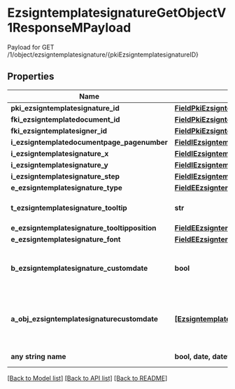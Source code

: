 # EzsigntemplatesignatureGetObjectV1ResponseMPayload

Payload for GET /1/object/ezsigntemplatesignature/{pkiEzsigntemplatesignatureID}

## Properties
Name | Type | Description | Notes
------------ | ------------- | ------------- | -------------
**pki_ezsigntemplatesignature_id** | [**FieldPkiEzsigntemplatesignatureID**](FieldPkiEzsigntemplatesignatureID.md) |  | 
**fki_ezsigntemplatedocument_id** | [**FieldPkiEzsigntemplatedocumentID**](FieldPkiEzsigntemplatedocumentID.md) |  | 
**fki_ezsigntemplatesigner_id** | [**FieldPkiEzsigntemplatesignerID**](FieldPkiEzsigntemplatesignerID.md) |  | 
**i_ezsigntemplatedocumentpage_pagenumber** | [**FieldIEzsigntemplatedocumentpagePagenumber**](FieldIEzsigntemplatedocumentpagePagenumber.md) |  | 
**i_ezsigntemplatesignature_x** | [**FieldIEzsigntemplatesignatureX**](FieldIEzsigntemplatesignatureX.md) |  | 
**i_ezsigntemplatesignature_y** | [**FieldIEzsigntemplatesignatureY**](FieldIEzsigntemplatesignatureY.md) |  | 
**i_ezsigntemplatesignature_step** | [**FieldIEzsigntemplatesignatureStep**](FieldIEzsigntemplatesignatureStep.md) |  | 
**e_ezsigntemplatesignature_type** | [**FieldEEzsigntemplatesignatureType**](FieldEEzsigntemplatesignatureType.md) |  | 
**t_ezsigntemplatesignature_tooltip** | **str** | A tooltip that will be presented to Ezsigntemplatesigner about the Ezsigntemplatesignature | [optional] 
**e_ezsigntemplatesignature_tooltipposition** | [**FieldEEzsigntemplatesignatureTooltipposition**](FieldEEzsigntemplatesignatureTooltipposition.md) |  | [optional] 
**e_ezsigntemplatesignature_font** | [**FieldEEzsigntemplatesignatureFont**](FieldEEzsigntemplatesignatureFont.md) |  | [optional] 
**b_ezsigntemplatesignature_customdate** | **bool** | Whether the Ezsigntemplatesignature has a custom date format or not. (Only possible when eEzsigntemplatesignatureType is **Name** or **Handwritten**) | [optional] 
**a_obj_ezsigntemplatesignaturecustomdate** | [**[EzsigntemplatesignaturecustomdateResponseCompound]**](EzsigntemplatesignaturecustomdateResponseCompound.md) | An array of custom date blocks that will be filled at the time of signature.  Can only be used if bEzsigntemplatesignatureCustomdate is true.  Use an empty array if you don&#39;t want to have a date at all. | [optional] 
**any string name** | **bool, date, datetime, dict, float, int, list, str, none_type** | any string name can be used but the value must be the correct type | [optional]

[[Back to Model list]](../README.md#documentation-for-models) [[Back to API list]](../README.md#documentation-for-api-endpoints) [[Back to README]](../README.md)


